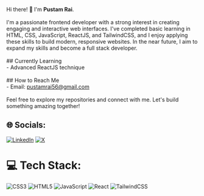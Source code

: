 
Hi there! 👋 I'm <b>Pustam Rai</b>.<br><br>I'm a passionate frontend developer with a strong interest in creating engaging and interactive web interfaces. I've completed basic learning in HTML, CSS, JavaScript, ReactJS, and TailwindCSS, and I enjoy applying these skills to build modern, responsive websites. In the near future, I aim to expand my skills and become a full stack developer.<br><br>## Currently Learning<br>- Advanced ReactJS technique<br><br>## How to Reach Me<br>- Email: pustamrai56@gmail.com<br><br>Feel free to explore my repositories and connect with me. Let's build something amazing together!


## 🌐 Socials:
[![LinkedIn](https://img.shields.io/badge/LinkedIn-%230077B5.svg?logo=linkedin&logoColor=white)](https://www.linkedin.com/in/pustamrai/) [![X](https://img.shields.io/badge/X-black.svg?logo=X&logoColor=white)](https://x.com/RaiPustam) 

# 💻 Tech Stack:
![CSS3](https://img.shields.io/badge/css3-%231572B6.svg?style=flat&logo=css3&logoColor=white) ![HTML5](https://img.shields.io/badge/html5-%23E34F26.svg?style=flat&logo=html5&logoColor=white) ![JavaScript](https://img.shields.io/badge/javascript-%23323330.svg?style=flat&logo=javascript&logoColor=%23F7DF1E) ![React](https://img.shields.io/badge/react-%2320232a.svg?style=flat&logo=react&logoColor=%2361DAFB) ![TailwindCSS](https://img.shields.io/badge/tailwindcss-%2338B2AC.svg?style=flat&logo=tailwind-css&logoColor=white)



<!-- Proudly created with GPRM ( https://gprm.itsvg.in ) -->
